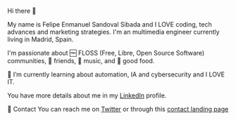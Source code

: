 Hi there 👋

My name is Felipe Enmanuel Sandoval Sibada and I LOVE coding, tech advances and marketing strategies. I'm an multimedia engineer currently living in Madrid, Spain.

I'm passionate about 🆓 FLOSS (Free, Libre, Open Source Software) communities, 🎳 friends, 🎵 music, and 🦐 good food. 

🌱 I’m currently learning about automation, IA and cybersecurity and I LOVE IT.

You have more details about me in my [LinkedIn](https://www.linkedin.com/in/felipesandovalsibada) profile.

💬 Contact
You can reach me on [Twitter](https://www.twitter.com/felipetuitea) or through this [contact landing page](https://felipsandoval.github.io/)

<!--
**felipsandoval/felipsandoval** is a ✨ _special_ ✨ repository because its `README.md` (this file) appears on your GitHub profile.

Here are some ideas to get you started:

- 🔭 I’m currently working on ...
- 🌱 I’m currently learning about ...
- 👯 I’m looking to collaborate on ...
- 🤔 I’m looking for help with ...
- 💬 Ask me about ...
- 📫 How to reach me: ...
- 😄 Pronouns: ...
- ⚡ Fun fact: ...
-->
